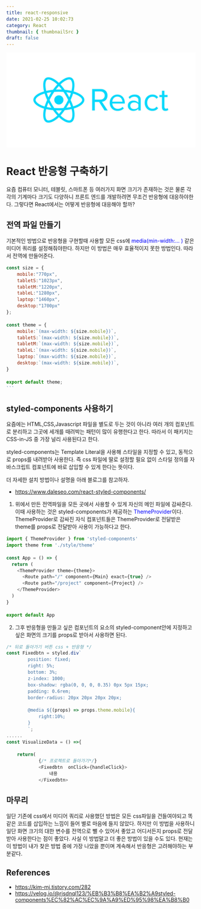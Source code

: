 ```yaml
---
title: react-responsive
date: 2021-02-25 10:02:73
category: React
thumbnail: { thumbnailSrc }
draft: false
---
```


![](./images/react.jpg)

# React 반응형 구축하기

요즘 컴퓨터 모니터, 테블릿, 스마트폰 등 여러가지 화면 크기가 존재하는 것은 물론 각각의 기계마다 크기도 다양하니 프론트 엔드를 개발하려면 무조건 반응형에 대응하야한다. 그렇다면 React에서는 어떻게 반응형에 대응해야 할까?

## 전역 파일 만들기

기본적인 방법으로 반응형을 구현할때 사용할 모든 css에 <span style="color:blue"> media(min-width:... ) </span> 같은 미디어 쿼리를 설정해줘야한다. 하지만 이 방법은 매우 효율적이지 못한 방법인다. 따라서 전역에 만들어준다.

````javascript
const size = {
    mobile:"770px",
    tabletS:"1023px",
    tabletM:"1220px",
    tableL:"1280px",
    laptop:"1460px",
    desktop:"1700px"
};

const theme = {
    mobile:`(max-width: ${size.mobile})`,
    tabletS:`(max-width: ${size.mobile})`,
    tabletM:`(max-width: ${size.mobile})`,
    tableL:`(max-width: ${size.mobile})`,
    laptop:`(max-width: ${size.mobile})`,
    desktop:`(max-width: ${size.mobile})`,
}

export default theme;
```

````

## styled-components 사용하기

요즘에는 HTML,CSS,Javascript 파일을 별도로 두는 것이 아니라 여러 개의 컴포넌트로 분리하고 그곳에 세개를 때려박는 패턴이 많이 유행한다고 한다. 따라서 이 패키지는 CSS-in-JS 중 가장 널리 사용된다고 한다.

styled-components는 Template Literal을 사용해 스타일을 지정할 수 있고, 동적으로 props를 내려받아 사용한다. 즉 css 파일에 딸로 설정할 필요 없이 스타일 정의를 자바스크립트 컴포넌트에 바로 삽입할 수 있게 한다는 뜻이다.

더 자세한 설치 방법이나 설명을 아래 블로그를 참고하자.

- https://www.daleseo.com/react-styled-components/

1. 위에서 만든 전역파일을 모든 곳에서 사용할 수 있게 자신의 메인 파일에 감싸준다. 이때 사용하는 것은 styled-components가 제공하는 <span style="color:blue">ThemeProvider</span>이다. ThemeProvider로 감싸진 자식 컴포넌트들은 ThemeProvider로 전달받은 theme를 props로 전달받아 사용이 가능하다고 한다.

```javascript
import { ThemeProvider } from 'styled-components'
import theme from './style/theme'

const App = () => {
  return (
    <ThemeProvider theme={theme}>
      <Route path="/" component={Main} exact={true} />
      <Route path="/project" component={Project} />
    </ThemeProvider>
  )
}

export default App
```

2.  그후 반응형을 만들고 싶은 컴포넌트의 요소의 styled-component안에 지정하고 싶은 화면의 크기를 props로 받아서 사용하면 된다.

```javascript
/* 뒤로 돌아가기 버튼 css + 반응형 */
const Fixedbtn = styled.div`
        position: fixed;
        right: 5%;
        bottom: 3%;
        z-index: 1000;
        box-shadow: rgba(0, 0, 0, 0.35) 0px 5px 15px;
        padding: 0.6rem;
        border-radius: 20px 20px 20px 20px;

        @media ${(props) => props.theme.mobile}{
            right:10%;
        }
        `;
......
const VisualizeData = () =>{

    return(
            {/* 프로젝트로 돌아가기*/}
            <Fixedbtn  onClick={handleClick}>
                내용
            </Fixedbtn>
```

## 마무리

일단 기존에 css에서 미디어 쿼리로 사용했던 방법은 모든 css파일을 건들여야되고 똑같은 코드를 삽입하는 느낌이 들어 별로 마음에 들지 않았다. 하지만 이 방법을 사용하니 일단 화면 크기의 대한 변수를 전역으로 뺄 수 있어서 좋았고 어디서든지 props로 전달 받아 사용한다는 점이 좋았다. 사실 이 방법말고 더 좋은 방법이 있을 수도 있다. 현재는 이 방법이 내가 찾은 방법 중에 가장 나았을 뿐이며 계속해서 반응형은 고려해야하는 부분같다.

## References

- https://kim-mj.tistory.com/282
- https://velog.io/@rjsdnql123/%EB%B3%B8%EA%B2%A9styled-components%EC%82%AC%EC%9A%A9%ED%95%98%EA%B8%B0

![]()
